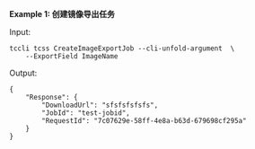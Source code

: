 **Example 1: 创建镜像导出任务**



Input: 

```
tccli tcss CreateImageExportJob --cli-unfold-argument  \
    --ExportField ImageName
```

Output: 
```
{
    "Response": {
        "DownloadUrl": "sfsfsfsfsfs",
        "JobId": "test-jobid",
        "RequestId": "7c07629e-58ff-4e8a-b63d-679698cf295a"
    }
}
```

